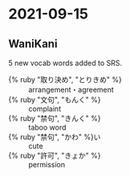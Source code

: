 # 2021-09-15

## WaniKani

5 new vocab words added to SRS.

<dl>
  <div>
    <dt>{% ruby "取り決め", "とりきめ" %}</dt>
    <dd>arrangement・agreement</dd>
  </div>
  <div>
    <dt>{% ruby "文句", "もんく" %}</dt>
    <dd>complaint</dd>
  </div>
  <div>
    <dt>{% ruby "禁句", "きんく" %}</dt>
    <dd>taboo word</dd>
  </div>
  <div>
    <dt>{% ruby "禁句", "かわ" %}い</dt>
    <dd>cute</dd>
  </div>
  <div>
    <dt>{% ruby "許可", "きょか" %}</dt>
    <dd>permission</dd>
  </div>
</dl>
